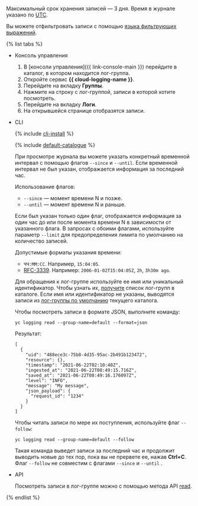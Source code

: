 Максимальный срок хранения записей — 3 дня. Время в журнале указано по [UTC](https://ru.wikipedia.org/wiki/Всемирное_координированное_время).

Вы можете отфильтровать записи с помощью [языка фильтрующих выражений](../../logging/concepts/filter.md).

{% list tabs %}

- Консоль управления

    1. В [консоли управления]({{ link-console-main }}) перейдите в каталог, в котором находится лог-группа.
    1. Откройте сервис **{{ cloud-logging-name }}**.
    1. Перейдите на вкладку **Группы**.
    1. Нажмите на строку с лог-группой, записи в которой хотите посмотреть.
    1. Перейдите на вкладку **Логи**.
    1. На открывшейся странице отобразятся записи.

- CLI

    {% include [cli-install](../cli-install.md) %}

    {% include [default-catalogue](../default-catalogue.md) %}

    При просмотре журнала вы можете указать конкретный временной интервал с помощью флагов `--since` и `--until`. Если временной интервал не был указан, отображается информация за последний час.

    Использование флагов:

    * `--since` — момент времени N и позже.
    * `--until` — момент времени N и раньше.

    Если был указан только один флаг, отображается информация за один час до или после момента времени N в зависимости от указанного флага. В запросах с обоими флагами, используйте параметр `--limit` для предопределения лимита по умолчанию на количество записей.

    Допустимые форматы указания времени:

    * `ЧЧ:ММ:СС`. Например, `15:04:05`.
    * [RFC-3339](https://www.ietf.org/rfc/rfc3339.txt). Например: `2006-01-02T15:04:05Z`, `2h`, `3h30m ago`.

    Для обращения к лог-группе используйте ее имя или уникальный идентификатор. Чтобы узнать их, [получите](../../logging/operations/list.md) список лог-групп в каталоге. Если имя или идентификатор не указаны, выводятся записи из [лог-группы по умолчанию](../../logging/concepts/log-group.md) текущего каталога.

    Чтобы посмотреть записи в формате JSON, выполните команду:

    ```
    yc logging read --group-name=default --format=json
    ```

    Результат:

    ```
    [
      {
        "uid": "488ece3c-75b8-4d35-95ac-2b491b123472",
        "resource": {},
        "timestamp": "2021-06-22T02:10:40Z",
        "ingested_at": "2021-06-22T08:49:15.716Z",
        "saved_at": "2021-06-22T08:49:16.176097Z",
        "level": "INFO",
        "message": "My message",
        "json_payload": {
          "request_id": "1234"
        }
      }
    ]
    ```

    Чтобы читать записи по мере их поступления, используйте флаг `--follow`:

    ```
    yc logging read --group-name=default --follow
    ```

    Такая команда выведет записи за последний час и продолжит выводить новые до тех пор, пока вы не прервете ее, нажав **Ctrl+C**. Флаг `--follow` не совместим с флагами `--since` и `--until` .

- API

    Посмотреть записи в лог-группе можно с помощью метода API [read](../../logging/api-ref/grpc/log_reading_service.md).

{% endlist %}
